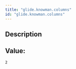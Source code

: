 ```yaml
---
title: "glide.knowman.columns"
id: "glide.knowman.columns"
---
```

## Description



## Value: 
```
2
```